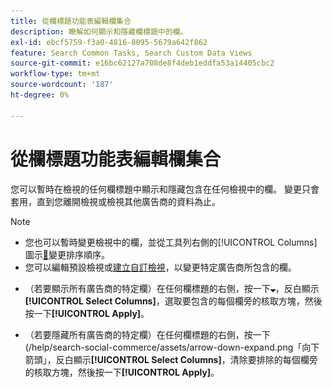 ```yaml
---
title: 從欄標題功能表編輯欄集合
description: 瞭解如何顯示和隱藏欄標題中的欄。
exl-id: ebcf5759-f3a0-4816-8095-5679a642f862
feature: Search Common Tasks, Search Custom Data Views
source-git-commit: e16bc62127a708de8f4deb1eddfa53a14405cbc2
workflow-type: tm+mt
source-wordcount: '187'
ht-degree: 0%

---
```


# 從欄標題功能表編輯欄集合

您可以暫時在檢視的任何欄標題中顯示和隱藏包含在任何檢視中的欄。 變更只會套用，直到您離開檢視或檢視其他廣告商的資料為止。

>[!NOTE]
>
>* 您也可以暫時變更檢視中的欄，並從工具列右側的[!UICONTROL Columns]圖示[&#128279;](/help/search-social-commerce/common-tasks/data-views/ad-hoc-settings/column-set-edit-sort-icon.md)變更排序順序。
>* 您可以編輯預設檢視或[建立自訂檢視](/help/search-social-commerce/common-tasks/data-views/custom-default-views-manage.md#create-custom-view)，以變更特定廣告商所包含的欄。

* （若要顯示所有廣告商的特定欄）在任何欄標題的右側，按一下![向下箭頭](/help/search-social-commerce/assets/arrow-down-expand.png "向下箭頭")，反白顯示&#x200B;**[!UICONTROL Select Columns]**，選取要包含的每個欄旁的核取方塊，然後按一下&#x200B;**[!UICONTROL Apply]**。

* （若要隱藏所有廣告商的特定欄）在任何欄標題的右側，按一下(/help/search-social-commerce/assets/arrow-down-expand.png「向下箭頭」，反白顯示&#x200B;**[!UICONTROL Select Columns]**，清除要排除的每個欄旁的核取方塊，然後按一下&#x200B;**[!UICONTROL Apply]**。
